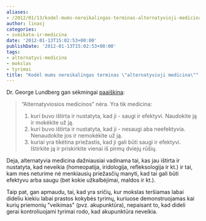 ```yaml
---
aliases:
- /2012/01/13/kodel-mums-nereikalingas-terminas-alternatyvioji-medicina/
author: linasj
categories:
- sveikata-ir-medicina
date: '2012-01-13T15:02:53+00:00'
publishDate: '2012-01-13T15:02:53+00:00'
tags:
- alternatyvi-medicina
- mokslas
- tyrimai
title: "Kodėl mums nereikalingas terminas \"alternatyvioji medicina\""
---
```


Dr. George Lundberg gan sėkmingai [paaiškina](http://www.medpagetoday.com/Columns/At-Large/28157):

> “Alternatyviosios medicinos” nėra. Yra tik medicina:
> 1. kuri buvo ištirta ir nustatyta, kad ji - saugi ir efektyvi. Naudokite ją ir mokėkite už ją.
> 2. kuri buvo ištirta ir nustatyta, kad ji - nesaugi aba neefektyvia. Nenaudokite jos ir nemokėkite už ją.
> 3. kuriai yra tikėtina priežastis, kad ji gali būti saugi ir efektyvi. Ištirkite ją ir priskirkite vienai iš pirmų dviejų rūšių.
 


Deja, alternatyvia medicina dažniausiai vadinama tai, kas jau ištirta ir nustatyta, kad neveikia (homeopatija, iridologija, refleksologija ir kt.) ir tai, kam mes neturime nė menkiausių priežasčių manyti, kad tai gali būti efektyvu arba saugu (bet kokie užkalbėjimai, maldos ir kt.).

Taip pat, gan apmaudu, tai, kad yra sričių, kur mokslas teršiamas labai dideliu kiekiu labai prastos kokybės tyrimų, kuriuose demonstruojamas kai kurių priemonių "veikimas" (pvz. akupunktūra), nepaisant to, kad dideli gerai kontroliuojami tyrimai rodo, kad akupunktūra neveikia.
